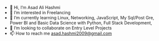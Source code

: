 - 👋 Hi, I’m Asad Ali Hashmi
- 👀 I’m interested in Freelancing
- 🌱 I’m currently learning Linux, Networking, JavaScript, My Sql/Post Gre, Power BI and Basic Data Science with Python, Full Stack Development, 
- 💞️ I’m looking to collaborate on Entry Level Projects
- 📫 How to reach me asad.hashmi2009@gmail.com

<!---
Hashmi1997/Hashmi1997 is a ✨ special ✨ repository because its `README.md` (this file) appears on your GitHub profile.
You can click the Preview link to take a look at your changes.
--->
